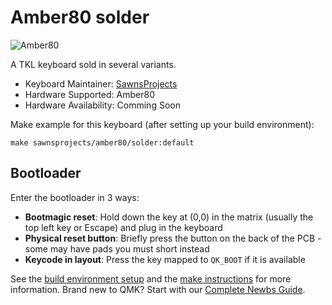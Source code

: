 # Amber80 solder

![Amber80](https://i.imgur.com/ygUgpqZh.jpg)

A TKL keyboard sold in several variants.

* Keyboard Maintainer: [SawnsProjects](https://github.com/MaiTheSan)
* Hardware Supported: Amber80 
* Hardware Availability: Comming Soon

Make example for this keyboard (after setting up your build environment):

    make sawnsprojects/amber80/solder:default
	

## Bootloader

Enter the bootloader in 3 ways:

* **Bootmagic reset**: Hold down the key at (0,0) in the matrix (usually the top left key or Escape) and plug in the keyboard
* **Physical reset button**: Briefly press the button on the back of the PCB - some may have pads you must short instead
* **Keycode in layout**: Press the key mapped to `QK_BOOT` if it is available

See the [build environment setup](https://docs.qmk.fm/#/getting_started_build_tools) and the [make instructions](https://docs.qmk.fm/#/getting_started_make_guide) for more information. Brand new to QMK? Start with our [Complete Newbs Guide](https://docs.qmk.fm/#/newbs).
